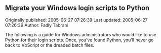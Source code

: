 ## Migrate your Windows login scripts to Python 
Originally published: 2005-06-27 07:26:39 
Last updated: 2005-06-27 07:26:39 
Author: Fadly Tabrani 
 
The following is a guide for Windows administrators who would like to use Python for their login scripts. Once, you've found Python, you'll never go back to VbScript or the dreaded batch files.